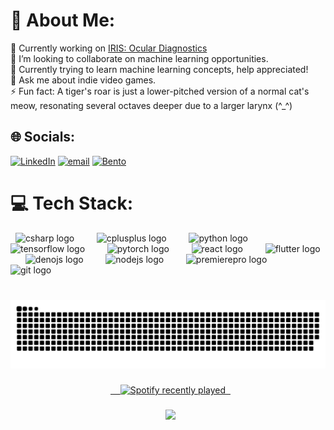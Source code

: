 # 💫 About Me:
🔭 Currently working on [IRIS: Ocular Diagnostics](https://github.com/aywhoosh/IRIS)  
👯 I’m looking to collaborate on machine learning opportunities.  
🌱 Currently trying to learn machine learning concepts, help appreciated!  
💬 Ask me about indie video games.  
⚡ Fun fact: A tiger's roar is just a lower-pitched version of a normal cat's meow, resonating several octaves deeper due to a larger larynx (^_^)


## 🌐 Socials:
[![LinkedIn](https://img.shields.io/badge/LinkedIn-%230077B5.svg?logo=linkedin&logoColor=white)](https://linkedin.com/in/byayushjain) [![email](https://img.shields.io/badge/Email-D14836?logo=gmail&logoColor=white)](mailto:by.ayushjain@gmail.com) [![Bento](https://img.shields.io/badge/-Bento-768CFF?style=flat&logo=bento&logoColor=white)](https://bento.me/ayushj)


# 💻 Tech Stack:
<div align="left">
  <img src="https://cdn.jsdelivr.net/gh/devicons/devicon/icons/csharp/csharp-original.svg" height="40" alt="csharp logo"  />
  <img width="12" />
  <img src="https://cdn.jsdelivr.net/gh/devicons/devicon/icons/cplusplus/cplusplus-original.svg" height="40" alt="cplusplus logo"  />
  <img width="12" />
  <img src="https://cdn.jsdelivr.net/gh/devicons/devicon/icons/python/python-original.svg" height="40" alt="python logo"  />
  <img width="12" />
  <img src="https://cdn.jsdelivr.net/gh/devicons/devicon/icons/tensorflow/tensorflow-original.svg" height="40" alt="tensorflow logo"  />
  <img width="12" />
  <img src="https://cdn.jsdelivr.net/gh/devicons/devicon/icons/pytorch/pytorch-original.svg" height="40" alt="pytorch logo"  />
  <img width="12" />
  <img src="https://cdn.jsdelivr.net/gh/devicons/devicon/icons/react/react-original.svg" height="40" alt="react logo"  />
  <img width="12" />
  <img src="https://cdn.jsdelivr.net/gh/devicons/devicon/icons/flutter/flutter-original.svg" height="40" alt="flutter logo"  />
  <img width="12" />
  <img src="https://cdn.jsdelivr.net/gh/devicons/devicon/icons/denojs/denojs-original.svg" height="40" alt="denojs logo"  />
  <img width="12" />
  <img src="https://cdn.jsdelivr.net/gh/devicons/devicon/icons/nodejs/nodejs-original.svg" height="40" alt="nodejs logo"  />
  <img width="12" />
  <img src="https://cdn.jsdelivr.net/gh/devicons/devicon/icons/premierepro/premierepro-plain.svg" height="40" alt="premierepro logo"  />
  <img width="12" />
  <img src="https://cdn.jsdelivr.net/gh/devicons/devicon/icons/git/git-original.svg" height="40" alt="git logo"  />
</div>

###

<picture>
  <source media="(prefers-color-scheme: dark)" srcset="https://raw.githubusercontent.com/aywhoosh/aywhoosh/output/github-snake-dark.svg" />
  <source media="(prefers-color-scheme: light)" srcset="https://raw.githubusercontent.com/aywhoosh/aywhoosh/output/github-snake.svg" />
  <img alt="github-snake" src="https://raw.githubusercontent.com/aywhoosh/aywhoosh/output/github-snake.svg" />
</picture>

###

<div align="center">
  <a href="https://open.spotify.com/user/ghoulzzz">
    <img src="https://spotify-recently-played-readme.vercel.app/api?user=ghoulzzz&count=5&unique=true" alt="Spotify recently played"  />
  </a>
</div>

###

<div align="center">
  <img src="https://profile-counter.glitch.me/aywhoosh/count.svg?"  />
</div>





<!-- Proudly created with GPRM ( https://gprm.itsvg.in ) -->
